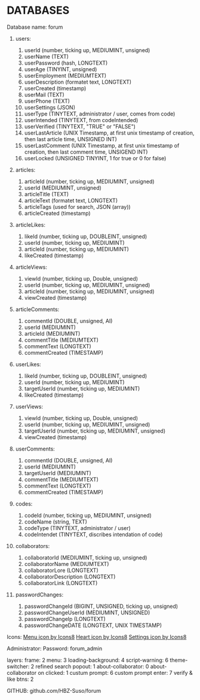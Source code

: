 # DATABASES

Database name: forum

1. users:
    1. userId (number, ticking up, MEDIUMINT, unsigned)
    2. userName (TEXT)
    3. userPassword (hash, LONGTEXT)
    4. userAge (TINYINT, unsigned)
    5. userEmployment (MEDIUMTEXT)
    6. userDescription (formatet text, LONGTEXT)
    7. userCreated (timestamp)
    8. userMail (TEXT)
    9. userPhone (TEXT)
    10. userSettings (JSON)
    11. userType (TINYTEXT, administrator / user, comes from code)
    12. userIntended (TINYTEXT, from codeIntended)
    13. userVerified (TINYTEXT, "TRUE" or "FALSE")
    14. userLastArticle (UNIX Timestamp, at first unix timestamp of creation, then last article time, UNSIGNED INT)
    15. userLastComment (UNIX Timestamp, at first unix timestamp of creation, then last comment time, UNSIGEND INT)
    16. userLocked (UNSIGNED TINYINT, 1 for true or 0 for false)

2. articles:
    1. articleId (number, ticking up, MEDIUMINT, unsigned)
    2. userId (MEDIUMINT, unsigned)
    3. articleTitle (TEXT)
    4. articleText (formatet text, LONGTEXT)
    5. articleTags (used for search, JSON (array))
    6. articleCreated (timestamp)

3. articleLikes:
    1. likeId (number, ticking up, DOUBLEINT, unsigned)
    2. userId (number, ticking up, MEDIUMINT)
    3. articleId (number, ticking up, MEDIUMINT)
    4. likeCreated (timestamp)

4. articleViews:
    1. viewId (number, ticking up, Double, unsigned)
    2. userId (number, ticking up, MEDIUMINT, unsigned)
    3. articleId (number, ticking up, MEDIUMINT, unsigned)
    4. viewCreated (timestamp)

5. articleComments:
    1. commentId (DOUBLE, unsigned, AI)
    2. userId (MEDIUMINT)
    3. articleId (MEDIUMINT)
    4. commentTitle (MEDIUMTEXT)
    5. commentText (LONGTEXT)
    6. commentCreated (TIMESTAMP)

6. userLikes:
    1. likeId (number, ticking up, DOUBLEINT, unsigned)
    2. userId (number, ticking up, MEDIUMINT)
    3. targetUserId (number, ticking up, MEDIUMINT)
    4. likeCreated (timestamp)

7. userViews:
    1. viewId (number, ticking up, Double, unsigned)
    2. userId (number, ticking up, MEDIUMINT, unsigned)
    3. targetUserId (number, ticking up, MEDIUMINT, unsigned)
    4. viewCreated (timestamp)

8. userComments:
    1. commentId (DOUBLE, unsigned, AI)
    2. userId (MEDIUMINT)
    3. targetUserId (MEDIUMINT)
    4. commentTitle (MEDIUMTEXT)
    5. commentText (LONGTEXT)
    6. commentCreated (TIMESTAMP)

9. codes:
    1. codeId (number, ticking up, MEDIUMINT, unsigned)
    2. codeName (string, TEXT)
    3. codeType (TINYTEXT, administrator / user)
    4. codeIntendet (TINYTEXT, discribes intendation of code)

10. collaborators:
    1. collaboratorId (MEDIUMINT, ticking up, unsigned)
    2. collaboratorName (MEDIUMTEXT)
    3. collaboratorLore (LONGTEXT)
    4. collaboratorDescription (LONGTEXT)
    5. collaboratorLink (LONGTEXT)

11. passwordChanges:
    1. passwordChangeId (BIGINT, UNSIGNED, ticking up, unsigned)
    2. passwordChangeUserId (MEDIUMINT, UNSIGNED)
    3. passwordChangeIp (LONGTEXT)
    4. passwordChangeDATE (LONGTEXT, UNIX TIMESTAMP)

Icons:
    <a href="https://icons8.com/icon/83195/menu">Menu icon by Icons8</a>
    <a href="https://icons8.com/icon/DFU1kReSUccu/heart">Heart icon by Icons8</a>
    <a href="https://icons8.com/icon/83214/settings">Settings icon by Icons8</a>

Administrator:
    Password: forum_admin

layers:
    frame: 2
    menu: 3
    loading-background: 4
    script-warning: 6
    theme-switcher: 2
    refined search popout: 1
    about-collaborator: 0
    about-collaborator on clicked: 1
    custum prompt: 6
    custom prompt enter: 7
    verify & like btns: 2

GITHUB: github.com/HBZ-Suso/forum

